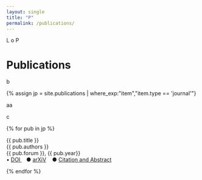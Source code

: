 ```yaml
---
layout: single
title: "P"
permalink: /publications/
---
```


L o P

<h1 class="mt-4">Publications</h1>

b

{% assign jp = site.publications | where_exp:"item","item.type == 'journal'"}

aa

<!-- 
{% assign publications = jp | sort: "date_of_entry" | reverse %} 
-->

c

{% for pub in jp %}
<div class="pubitem">
  <div class="pubtitle">
    {{ pub.title }}
  </div>
  <div class="pubauthors">
    {{ pub.authors }}
  </div>
  <div class="pubinfo">
    {{ pub.forum }}, {{ pub.year}}
  </div>
  <div class="publinks">
  &#8226; <a href="{{pub.doi}}"> DOI </a>&nbsp;&nbsp; &#9679; <a href="{{pub.arxiv}}">arXiV</a>
    &nbsp;&nbsp; &#9679; <a href="{{pub.url | relative_url }}">Citation and Abstract</a>
  </div>
</div>

{% endfor %}
